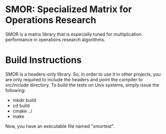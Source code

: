 # SMOR: Specialized Matrix for Operations Research
SMOR is a matrix library that is especially tuned for multiplication performance in operations research algorithms.

# Build Instructions
SMOR is a headers-only library. So, in order to use it in other projects, you are only required to include the headers and point the compiler to src/include directory.
To build the tests on Unix systems, simply issue the following:
* mkdir build
* cd build
* cmake ../
* make

Now, you have an executable file named "smortest".
